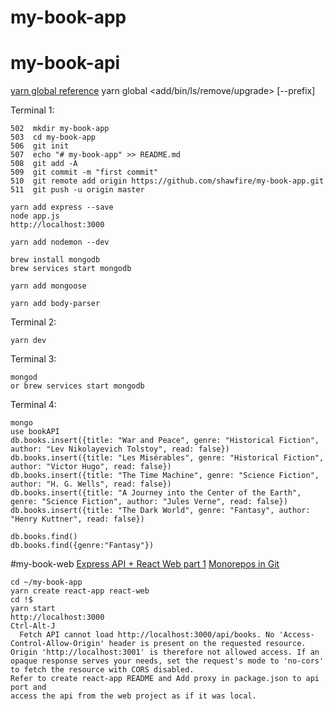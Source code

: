 # my-book-app

# my-book-api
[yarn global reference](https://yarnpkg.com/lang/en/docs/cli/global/)
yarn global <add/bin/ls/remove/upgrade> [--prefix]

Terminal 1:
```
502  mkdir my-book-app
503  cd my-book-app
506  git init
507  echo "# my-book-app" >> README.md
508  git add -A
509  git commit -m "first commit"
510  git remote add origin https://github.com/shawfire/my-book-app.git
511  git push -u origin master

yarn add express --save
node app.js
http://localhost:3000

yarn add nodemon --dev

brew install mongodb
brew services start mongodb

yarn add mongoose

yarn add body-parser

```

Terminal 2:
```
yarn dev
```

Terminal 3:
```
mongod
or brew services start mongodb
```

Terminal 4:
```
mongo
use bookAPI
db.books.insert({title: "War and Peace", genre: "Historical Fiction", author: "Lev Nikolayevich Tolstoy", read: false})
db.books.insert({title: "Les Misérables", genre: "Historical Fiction", author: "Victor Hugo", read: false})
db.books.insert({title: "The Time Machine", genre: "Science Fiction", author: "H. G. Wells", read: false})
db.books.insert({title: "A Journey into the Center of the Earth", genre: "Science Fiction", author: "Jules Verne", read: false})
db.books.insert({title: "The Dark World", genre: "Fantasy", author: "Henry Kuttner", read: false})

db.books.find()
db.books.find({genre:"Fantasy"})
```

#my-book-web
[Express API + React Web part 1](https://www.youtube.com/watch?v=aB3ZNoa7wYo&feature=youtu.be)
[Monorepos in Git](https://developer.atlassian.com/blog/2015/10/monorepos-in-git/)
```
cd ~/my-book-app
yarn create react-app react-web
cd !$
yarn start
http://localhost:3000
Ctrl-Alt-J
  Fetch API cannot load http://localhost:3000/api/books. No 'Access-Control-Allow-Origin' header is present on the requested resource. Origin 'http://localhost:3001' is therefore not allowed access. If an opaque response serves your needs, set the request's mode to 'no-cors' to fetch the resource with CORS disabled.
Refer to create react-app README and Add proxy in package.json to api port and
access the api from the web project as if it was local.
```

